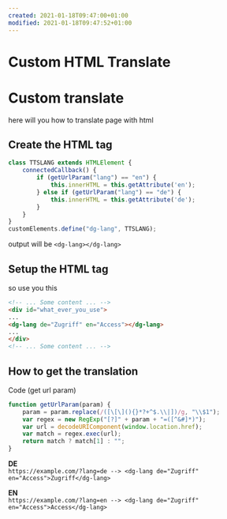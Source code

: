 ```yaml
---
created: 2021-01-18T09:47:00+01:00
modified: 2021-01-18T09:47:52+01:00
---
```


# Custom HTML Translate

# Custom translate
here will you how to translate page with html

## Create the HTML tag
```javascript
class TTSLANG extends HTMLElement {
    connectedCallback() {
        if (getUrlParam("lang") == "en") {
            this.innerHTML = this.getAttribute('en');
        } else if (getUrlParam("lang") == "de") {
            this.innerHTML = this.getAttribute('de');
        }
    }
}
customElements.define("dg-lang", TTSLANG);
```
output will be `<dg-lang></dg-lang>`

## Setup the HTML tag
so use you this

```html
<!-- ... Some content ... -->
<div id="what_ever_you_use">
...
<dg-lang de="Zugriff" en="Access"></dg-lang>
...
</div>
<!-- ... Some content ... -->
```

## How to get the translation 

Code (get url param)
```javascript
function getUrlParam(param) {
    param = param.replace(/([\[\](){}*?+^$.\\|])/g, "\\$1");
    var regex = new RegExp("[?]" + param + "=([^&#]*)");
    var url = decodeURIComponent(window.location.href);
    var match = regex.exec(url);
    return match ? match[1] : "";
}
```

**DE**     
`https://example.com/?lang=de --> <dg-lang de="Zugriff" en="Access">Zugriff</dg-lang>`

**EN**    
`https://example.com/?lang=en --> <dg-lang de="Zugriff" en="Access">Access</dg-lang>`